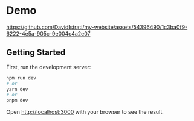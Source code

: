 # Demo



https://github.com/DavidIstrati/my-website/assets/54396490/1c3ba0f9-6222-4e5a-905c-9e004c4a2e07




## Getting Started

First, run the development server:

```bash
npm run dev
# or
yarn dev
# or
pnpm dev
```

Open [http://localhost:3000](http://localhost:3000) with your browser to see the result.
